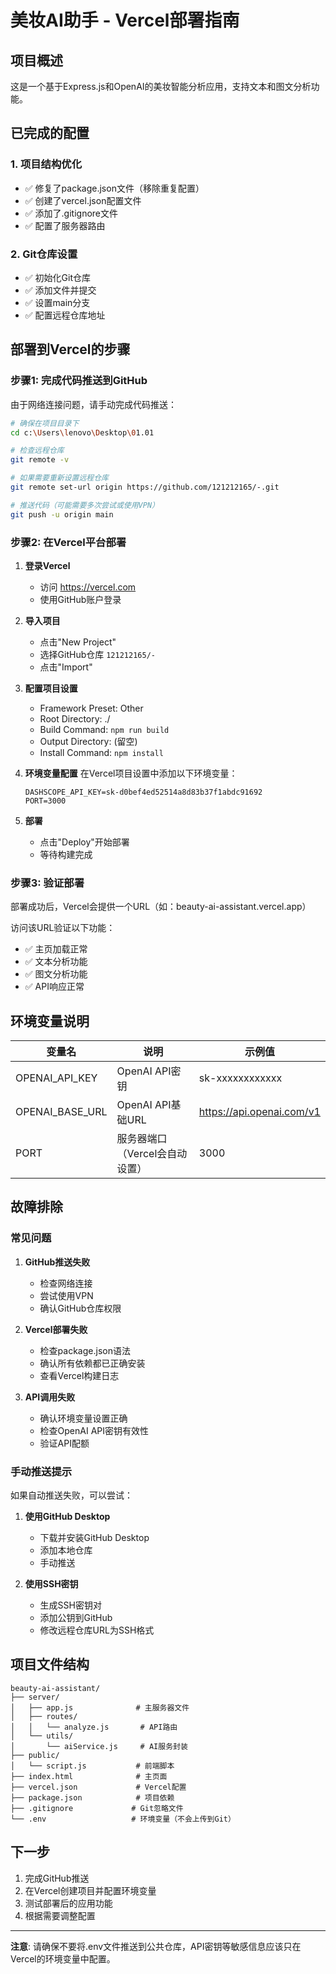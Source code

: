 # 美妆AI助手 - Vercel部署指南

## 项目概述
这是一个基于Express.js和OpenAI的美妆智能分析应用，支持文本和图文分析功能。

## 已完成的配置

### 1. 项目结构优化
- ✅ 修复了package.json文件（移除重复配置）
- ✅ 创建了vercel.json配置文件
- ✅ 添加了.gitignore文件
- ✅ 配置了服务器路由

### 2. Git仓库设置
- ✅ 初始化Git仓库
- ✅ 添加文件并提交
- ✅ 设置main分支
- ✅ 配置远程仓库地址

## 部署到Vercel的步骤

### 步骤1: 完成代码推送到GitHub
由于网络连接问题，请手动完成代码推送：

```bash
# 确保在项目目录下
cd c:\Users\lenovo\Desktop\01.01

# 检查远程仓库
git remote -v

# 如果需要重新设置远程仓库
git remote set-url origin https://github.com/121212165/-.git

# 推送代码（可能需要多次尝试或使用VPN）
git push -u origin main
```

### 步骤2: 在Vercel平台部署

1. **登录Vercel**
   - 访问 https://vercel.com
   - 使用GitHub账户登录

2. **导入项目**
   - 点击"New Project"
   - 选择GitHub仓库 `121212165/-`
   - 点击"Import"

3. **配置项目设置**
   - Framework Preset: Other
   - Root Directory: ./
   - Build Command: `npm run build`
   - Output Directory: (留空)
   - Install Command: `npm install`

4. **环境变量配置**
   在Vercel项目设置中添加以下环境变量：
   ```
   DASHSCOPE_API_KEY=sk-d0bef4ed52514a8d83b37f1abdc91692
   PORT=3000
   ```

5. **部署**
   - 点击"Deploy"开始部署
   - 等待构建完成

### 步骤3: 验证部署

部署成功后，Vercel会提供一个URL（如：beauty-ai-assistant.vercel.app）

访问该URL验证以下功能：
- ✅ 主页加载正常
- ✅ 文本分析功能
- ✅ 图文分析功能
- ✅ API响应正常

## 环境变量说明

| 变量名 | 说明 | 示例值 |
|--------|------|--------|
| OPENAI_API_KEY | OpenAI API密钥 | sk-xxxxxxxxxxxx |
| OPENAI_BASE_URL | OpenAI API基础URL | https://api.openai.com/v1 |
| PORT | 服务器端口（Vercel会自动设置） | 3000 |

## 故障排除

### 常见问题

1. **GitHub推送失败**
   - 检查网络连接
   - 尝试使用VPN
   - 确认GitHub仓库权限

2. **Vercel部署失败**
   - 检查package.json语法
   - 确认所有依赖都已正确安装
   - 查看Vercel构建日志

3. **API调用失败**
   - 确认环境变量设置正确
   - 检查OpenAI API密钥有效性
   - 验证API配额

### 手动推送提示

如果自动推送失败，可以尝试：

1. **使用GitHub Desktop**
   - 下载并安装GitHub Desktop
   - 添加本地仓库
   - 手动推送

2. **使用SSH密钥**
   - 生成SSH密钥对
   - 添加公钥到GitHub
   - 修改远程仓库URL为SSH格式

## 项目文件结构

```
beauty-ai-assistant/
├── server/
│   ├── app.js              # 主服务器文件
│   ├── routes/
│   │   └── analyze.js       # API路由
│   └── utils/
│       └── aiService.js     # AI服务封装
├── public/
│   └── script.js           # 前端脚本
├── index.html              # 主页面
├── vercel.json             # Vercel配置
├── package.json            # 项目依赖
├── .gitignore             # Git忽略文件
└── .env                   # 环境变量（不会上传到Git）
```

## 下一步

1. 完成GitHub推送
2. 在Vercel创建项目并配置环境变量
3. 测试部署后的应用功能
4. 根据需要调整配置

---

**注意**: 请确保不要将.env文件推送到公共仓库，API密钥等敏感信息应该只在Vercel的环境变量中配置。
